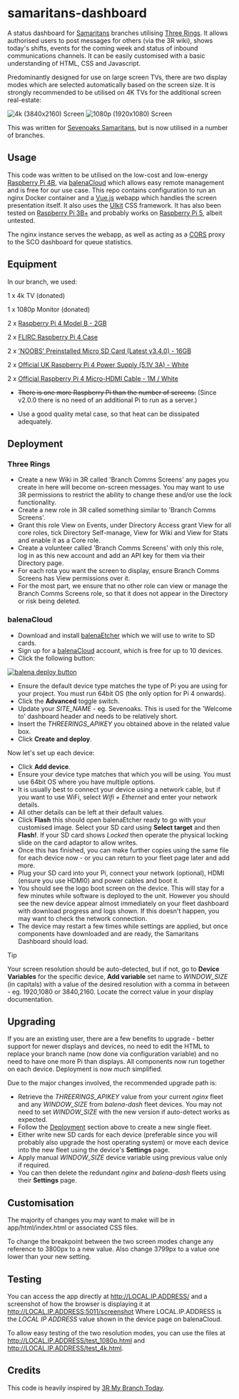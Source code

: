 # samaritans-dashboard

A status dashboard for [Samaritans](https://www.samaritans.org/) branches utilising [Three Rings](https://www.threerings.org.uk/). It allows authorised users to post messages for others (via the 3R wiki), shows today's shifts, events for the coming week and status of inbound communications channels. It can be easily customised with a basic understanding of HTML, CSS and Javascript.

Predominantly designed for use on large screen TVs, there are two display modes which are selected automatically based on the screen size. It is strongly recommended to be utilised on 4K TVs for the additional screen real-estate:

![4k (3840x2160) Screen](https://raw.githubusercontent.com/richardseabrook/samaritans-dashboard/master/README_img/4k.jpg "4k")
![1080p (1920x1080) Screen](https://raw.githubusercontent.com/richardseabrook/samaritans-dashboard/master/README_img/1080p.jpg "1080p")

This was written for [Sevenoaks Samaritans](https://www.samaritans.org/sevenoaks/), but is now utilised in a number of branches.

## Usage

This code was written to be utilised on the low-cost and low-energy [Raspberry Pi 4B](https://www.raspberrypi.org/products/raspberry-pi-4-model-b/), via [balenaCloud](https://www.balena.io/) which allows easy remote management and is free for our use case. This repo contains configuration to run an nginx Docker container and a [Vue.js](https://vuejs.org/) webapp which handles the screen presentation itself. It also uses the [UIkit](https://getuikit.com/) CSS framework. It has also been tested on [Raspberry Pi 3B+](https://www.raspberrypi.com/products/raspberry-pi-3-model-b-plus/) and probably works on [Raspberry Pi 5](https://www.raspberrypi.com/products/raspberry-pi-5/), albeit untested.

The nginx instance serves the webapp, as well as acting as a [CORS](https://en.wikipedia.org/wiki/Cross-origin_resource_sharing) proxy to the SCO dashboard for queue statistics.

## Equipment

In our branch, we used:

1 x 4k TV (donated)

1 x 1080p Monitor (donated)

2 x [Raspberry Pi 4 Model B - 2GB](https://thepihut.com/products/raspberry-pi-4-model-b?variant=20064052674622)

2 x [FLIRC Raspberry Pi 4 Case](https://thepihut.com/products/flirc-raspberry-pi-4-case?variant=20649168404542)

2 x ['NOOBS' Preinstalled Micro SD Card (Latest v3.4.0) - 16GB](https://thepihut.com/products/noobs-preinstalled-sd-card?variant=30582045905)

2 x [Official UK Raspberry Pi 4 Power Supply (5.1V 3A) - White](https://thepihut.com/products/raspberry-pi-psu-uk?variant=20064004505662)

2 x [Official Raspberry Pi 4 Micro-HDMI Cable - 1M / White](https://thepihut.com/products/micro-hdmi-to-standard-hdmi-a-cable?variant=31597424934974)

+ ~~There is one more Raspberry Pi than the number of screens.~~ (Since v2.0.0 there is no need of an additional Pi to run as a server.)
* Use a good quality metal case, so that heat can be dissipated adequately.

## Deployment

### Three Rings

* Create a new Wiki in 3R called 'Branch Comms Screens' any pages you create in here will become on-screen messages. You may want to use 3R permissions to restrict the ability to change these and/or use the lock functionality.
* Create a new role in 3R called something similar to 'Branch Comms Screens'.
* Grant this role View on Events, under Directory Access grant View for all core roles, tick Directory Self-manage, View for Wiki and View for Stats and enable it as a Core role.
* Create a volunteer called 'Branch Comms Screens' with only this role, log in as this new account and add an API key for them via their Directory page.
* For each rota you want the screen to display, ensure Branch Comms Screens has View permissions over it.
* For the most part, we ensure that no other role can view or manage the Branch Comms Screens role, so that it does not appear in the Directory or risk being deleted.

### balenaCloud

* Download and install [balenaEtcher](https://etcher.balena.io/) which we will use to write to SD cards.
* Sign up for a [balenaCloud](https://www.balena.io/) account, which is free for up to 10 devices.
* Click the following button:

[![balena deploy button](https://www.balena.io/deploy.svg)](https://dashboard.balena-cloud.com/deploy?repoUrl=https://github.com/richardseabrook/samaritans-dashboard)

* Ensure the default device type matches the type of Pi you are using for your project. You must run 64bit OS (the only option for Pi 4 onwards).
* Click the **Advanced** toggle switch.
* Update your *SITE_NAME* - eg. Sevenoaks. This is used for the 'Welcome to' dashboard header and needs to be relatively short.
* Insert the *THREERINGS_APIKEY* you obtained above in the related value box.
* Click **Create and deploy**.

Now let's set up each device:

* Click **Add device**.
* Ensure your device type matches that which you will be using. You must use 64bit OS where you have multiple options.
* It is usually best to connect your device using a network cable, but if you want to use WiFi, select *Wifi + Ethernet* and enter your network details.
* All other details can be left at their default values.
* Click **Flash** this should open balenaEtcher ready to go with your customised image. Select your SD card using **Select target** and then **Flash!**. If your SD card shows *Locked* then operate the physical locking slide on the card adaptor to allow writes.
* Once this has finished, you can make further copies using the same file for each device now - or you can return to your fleet page later and add more.
* Plug your SD card into your Pi, connect your network (optional), HDMI (ensure you use HDMI0) and power cables and boot it.
* You should see the logo boot screen on the device. This will stay for a few minutes while software is deployed to the unit. However you should see the new device appear almost immediately on your fleet dashboard with download progress and logs shown. If this doesn't happen, you may want to check the network connection.
* The device may restart a few times while settings are applied, but once components have downloaded and are ready, the Samaritans Dashboard should load.

> [!TIP]
> Your screen resolution should be auto-detected, but if not, go to **Device Variables** for the specific device, **Add variable** set name to *WINDOW_SIZE* (in capitals) with a value of the desired resolution with a comma in between - eg. 1920,1080 or 3840,2160. Locate the correct value in your display documentation.

## Upgrading

If you are an existing user, there are a few benefits to upgrade - better support for newer displays and devices, no need to edit the HTML to replace your branch name (now done via configuration variable) and no need to have one more Pi than displays. All components now run together on each device. Deployment is now _much_ simplified.

Due to the major changes involved, the recommended upgrade path is:

* Retrieve the *THREERINGS_APIKEY* value from your current *nginx* fleet and any *WINDOW_SIZE* from *balena-dash* fleet devices. You may not need to set *WINDOW_SIZE* with the new version if auto-detect works as expected.
* Follow the [Deployment](#deployment) section above to create a new single fleet.
* Either write new SD cards for each device (preferable since you will probably also upgrade the host operating system) or move each device into the new fleet using the device's **Settings** page.
* Apply manual *WINDOW_SIZE* device variable using previous value only if required.
* You can then delete the redundant *nginx* and *balena-dash* fleets using their **Settings** page.

## Customisation

The majority of changes you may want to make will be in app/html/index.html or associated CSS files.

To change the breakpoint between the two screen modes change any reference to 3800px to a new value. Also change 3799px to a value one lower than your new setting.

## Testing

You can access the app directly at http://LOCAL.IP.ADDRESS/ and a screenshot of how the browser is displaying it at http://LOCAL.IP.ADDRESS:5011/screenshot
Where LOCAL.IP.ADDRESS is the *LOCAL IP ADDRESS* value shown in the device page on balenaCloud.

To allow easy testing of the two resolution modes, you can use the files at http://LOCAL.IP.ADDRESS/test_1080p.html and http://LOCAL.IP.ADDRESS/test_4k.html.

## Credits

This code is heavily inspired by [3R My Branch Today](https://github.com/ThreeRingsCIC/3r-shifts-events-news).
